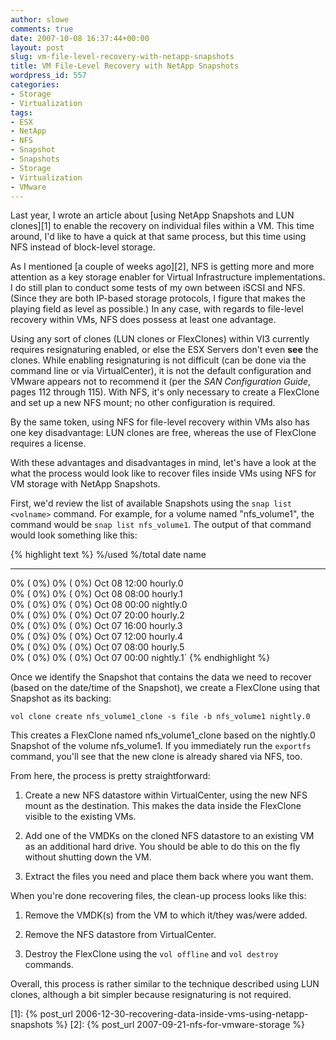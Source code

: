 ```yaml
---
author: slowe
comments: true
date: 2007-10-08 16:37:44+00:00
layout: post
slug: vm-file-level-recovery-with-netapp-snapshots
title: VM File-Level Recovery with NetApp Snapshots
wordpress_id: 557
categories:
- Storage
- Virtualization
tags:
- ESX
- NetApp
- NFS
- Snapshot
- Snapshots
- Storage
- Virtualization
- VMware
---
```


Last year, I wrote an article about [using NetApp Snapshots and LUN clones][1] to enable the recovery on individual files within a VM. This time around, I'd like to have a quick at that same process, but this time using NFS instead of block-level storage.

As I mentioned [a couple of weeks ago][2], NFS is getting more and more attention as a key storage enabler for Virtual Infrastructure implementations. I do still plan to conduct some tests of my own between iSCSI and NFS. (Since they are both IP-based storage protocols, I figure that makes the playing field as level as possible.) In any case, with regards to file-level recovery within VMs, NFS does possess at least one advantage.

Using any sort of clones (LUN clones or FlexClones) within VI3 currently requires resignaturing enabled, or else the ESX Servers don't even **see** the clones. While enabling resignaturing is not difficult (can be done via the command line or via VirtualCenter), it is not the default configuration and VMware appears not to recommend it (per the _SAN Configuration Guide_, pages 112 through 115). With NFS, it's only necessary to create a FlexClone and set up a new NFS mount; no other configuration is required.

By the same token, using NFS for file-level recovery within VMs also has one key disadvantage: LUN clones are free, whereas the use of FlexClone requires a license.

With these advantages and disadvantages in mind, let's have a look at the what the process would look like to recover files inside VMs using NFS for VM storage with NetApp Snapshots.

First, we'd review the list of available Snapshots using the `snap list <volname>` command. For example, for a volume named "nfs\_volume1", the command would be `snap list nfs_volume1`. The output of that command would look something like this:

{% highlight text %}
  %/used       %/total  date          name  
----------  ----------  ------------  --------  
  0% ( 0%)    0% ( 0%)  Oct 08 12:00  hourly.0  
  0% ( 0%)    0% ( 0%)  Oct 08 08:00  hourly.1  
  0% ( 0%)    0% ( 0%)  Oct 08 00:00  nightly.0  
  0% ( 0%)    0% ( 0%)  Oct 07 20:00  hourly.2  
  0% ( 0%)    0% ( 0%)  Oct 07 16:00  hourly.3  
  0% ( 0%)    0% ( 0%)  Oct 07 12:00  hourly.4  
  0% ( 0%)    0% ( 0%)  Oct 07 08:00  hourly.5  
  0% ( 0%)    0% ( 0%)  Oct 07 00:00  nightly.1`
{% endhighlight %}

Once we identify the Snapshot that contains the data we need to recover (based on the date/time of the Snapshot), we create a FlexClone using that Snapshot as its backing:

	vol clone create nfs_volume1_clone -s file -b nfs_volume1 nightly.0

This creates a FlexClone named nfs\_volume1\_clone based on the nightly.0 Snapshot of the volume nfs\_volume1. If you immediately run the `exportfs` command, you'll see that the new clone is already shared via NFS, too.

From here, the process is pretty straightforward:

1. Create a new NFS datastore within VirtualCenter, using the new NFS mount as the destination. This makes the data inside the FlexClone visible to the existing VMs.

2. Add one of the VMDKs on the cloned NFS datastore to an existing VM as an additional hard drive. You should be able to do this on the fly without shutting down the VM.

3. Extract the files you need and place them back where you want them.

When you're done recovering files, the clean-up process looks like this:

1. Remove the VMDK(s) from the VM to which it/they was/were added.

2. Remove the NFS datastore from VirtualCenter.

3. Destroy the FlexClone using the `vol offline` and `vol destroy` commands.

Overall, this process is rather similar to the technique described using LUN clones, although a bit simpler because resignaturing is not required.

[1]: {% post_url 2006-12-30-recovering-data-inside-vms-using-netapp-snapshots %}
[2]: {% post_url 2007-09-21-nfs-for-vmware-storage %}
